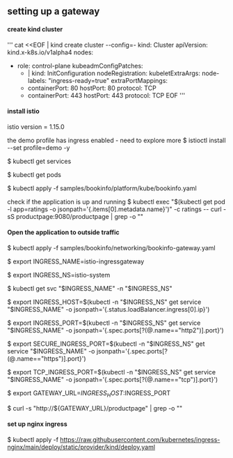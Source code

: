 ## setting up a gateway 


#### create kind cluster

'''
cat <<EOF | kind create cluster --config=-
kind: Cluster
apiVersion: kind.x-k8s.io/v1alpha4
nodes:
- role: control-plane
  kubeadmConfigPatches:
  - |
    kind: InitConfiguration
    nodeRegistration:
      kubeletExtraArgs:
        node-labels: "ingress-ready=true"
  extraPortMappings:
  - containerPort: 80
    hostPort: 80
    protocol: TCP
  - containerPort: 443
    hostPort: 443
    protocol: TCP
EOF
'''
#### install istio 

istio version = 1.15.0

the demo profile has ingress enabled - need to explore more
$ istioctl install --set profile=demo -y

$ kubectl get services

$ kubectl get pods

$ kubectl apply -f samples/bookinfo/platform/kube/bookinfo.yaml

check if the application is up and running
$ kubectl exec "$(kubectl get pod -l app=ratings -o jsonpath='{.items[0].metadata.name}')" -c ratings -- curl -sS productpage:9080/productpage | grep -o "<title>.*</title>"

#### Open the application to outside traffic

$ kubectl apply -f samples/bookinfo/networking/bookinfo-gateway.yaml 

$ export INGRESS_NAME=istio-ingressgateway

$ export INGRESS_NS=istio-system

$ kubectl get svc "$INGRESS_NAME" -n "$INGRESS_NS"

$ export INGRESS_HOST=$(kubectl -n "$INGRESS_NS" get service "$INGRESS_NAME" -o jsonpath='{.status.loadBalancer.ingress[0].ip}')

$ export INGRESS_PORT=$(kubectl -n "$INGRESS_NS" get service "$INGRESS_NAME" -o jsonpath='{.spec.ports[?(@.name=="http2")].port}')

$ export SECURE_INGRESS_PORT=$(kubectl -n "$INGRESS_NS" get service "$INGRESS_NAME" -o jsonpath='{.spec.ports[?(@.name=="https")].port}')

$ export TCP_INGRESS_PORT=$(kubectl -n "$INGRESS_NS" get service "$INGRESS_NAME" -o jsonpath='{.spec.ports[?(@.name=="tcp")].port}')

$ export GATEWAY_URL=$INGRESS_HOST:$INGRESS_PORT

$ curl -s "http://${GATEWAY_URL}/productpage" | grep -o "<title>.*</title>"


#### set up nginx ingress

$ kubectl apply -f https://raw.githubusercontent.com/kubernetes/ingress-nginx/main/deploy/static/provider/kind/deploy.yaml